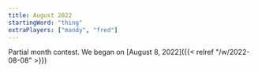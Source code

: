 ```yaml
---
title: August 2022 
startingWord: "thing"
extraPlayers: ["mandy", "fred"]
---
```


Partial month contest. We began on [August 8, 2022]({{< relref "/w/2022-08-08" >}})
